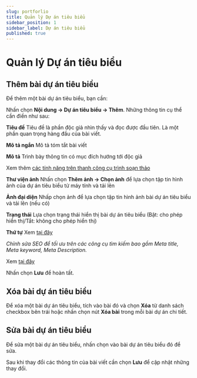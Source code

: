 ```yaml
---
slug: portforlio
title: Quản lý Dự án tiêu biểu
sidebar_position: 1
sidebar_label: Dự án tiêu biểu
published: true
---
```

# Quản lý Dự án tiêu biểu

## Thêm bài dự án tiêu biểu

Để thêm một bài dự án tiêu biểu, bạn cần:

Nhấn chọn **Nội dung -> Dự án tiêu biểu -> Thêm**. Những thông tin cụ thể cần điền như sau:

**Tiêu đề**
Tiêu đề là phần độc giả nhìn thấy và đọc được đầu tiên. Là một phần quan trọng hàng đầu của bài viết.

**Mô tả ngắn**
Mô tả tóm tắt bài viết

**Mô tả**
Trình bày thông tin có mục đích hướng tới độc giả

Xem thêm [các tính năng trên thanh công cụ trình soạn thảo](https://mkmate.osd.vn/docs/common/tinymce)

**Thư viện ảnh**
Nhấn chọn **Thêm ảnh -> Chọn ảnh** để lựa chọn tập tin hình ảnh của dự án tiêu biểu từ máy tính và tải lên

**Ảnh đại diện**
Nhấp chọn ảnh để lựa chọn tập tin hình ảnh bài dự án tiêu biểu và tải lên (nếu có)

**Trạng thái**
Lựa chọn trạng thái hiển thị bài dự án tiêu biểu (Bật: cho phép hiển thị/Tắt: không cho phép hiển thị)

**Thứ tự**
Xem [tại đây](https://mkmate.osd.vn/docs/common/logic)

_Chỉnh sửa SEO để tối ưu trên các công cụ tìm kiếm bao gồm Meta title, Meta keyword, Meta Description._

Xem [tại đây](https://mkmate.osd.vn/docs/seo/serp/)

Nhấn chọn **Lưu** để hoàn tất.

## Xóa bài dự án tiêu biểu

Để xóa một bài dự án tiêu biểu, tích vào bài đó và chọn **Xóa** từ danh sách checkbox bên trái hoặc nhấn chọn nút **Xóa bài** trong mỗi bài dự án chi tiết.

## Sửa bài dự án tiêu biểu

Để sửa một bài dự án tiêu biểu, nhấn chọn vào bài dự án tiêu biểu đó để sửa.

Sau khi thay đổi các thông tin của bài viết cần chọn **Lưu** để cập nhật những thay đổi.
